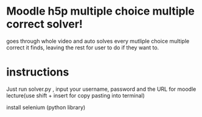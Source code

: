# Moodle h5p multiple choice multiple correct solver!
goes through whole video and auto solves every mutliple choice multiple correct it finds, leaving the rest for user to do if they want to.


# instructions 
Just run solver.py , input your username, password and the URL for moodle lecture(use shift + insert for copy pasting into terminal)

install selenium (python library)
